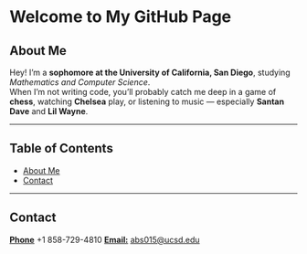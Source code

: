 # Welcome to My GitHub Page

## About Me

Hey! I’m a **sophomore at the University of California, San Diego**, studying _Mathematics and Computer Science_.  
When I’m not writing code, you’ll probably catch me deep in a game of **chess**, watching **Chelsea** play, or listening to music — especially **Santan Dave** and **Lil Wayne**.

---

## Table of Contents

- [About Me](#about-me)
- [Contact](#contact)

---

## Contact

<ins>**Phone**</ins> +1 858-729-4810
<ins>**Email:**</ins> abs015@ucsd.edu
